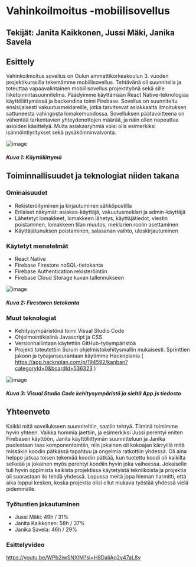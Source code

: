 # Vahinkoilmoitus -mobiilisovellus

## Tekijät: Janita Kaikkonen, Jussi Mäki, Janika Savela

## Esittely

Vahinkoilmoitus sovellus on Oulun ammattikorkeakoulun 3. vuoden projektikurssilla tekemämme mobiilisovellus. Tehtävänä oli suunnitella ja toteuttaa vapaavalintainen mobiilisovellus projektityönä sekä sille liiketoimintasuunnitelma. Päädyimme käyttämään React Native-teknologiaa käyttöliittymässä ja backendina toimi Firebase. Sovellus on suunniteltu ensisijaisesti vakuutusmeklareille, jotka tarvitsevat asiakkaalta ilmoituksen sattuneesta vahingosta lomakemuodossa. Sovelluksen päätavoitteena on vähentää tarkentavien yhteydenottojen määrää, ja näin ollen nopeuttaa asioiden käsittelyä. Muita asiakasryhmiä voisi olla esimerkiksi isännöintiyritykset sekä pysäköinninvalvonta.

![image](https://github.com/user-attachments/assets/abd74b1d-b672-4a1a-a668-803db8100059)
##### Kuva 1: Käyttöliittymä

## Toiminnallisuudet ja teknologiat niiden takana

### Ominaisuudet

- Rekisteröityminen ja kirjautuminen sähköpostilla​
- Erilaiset näkymät: asiakas-käyttäjä, vakuutusmeklari ja admin-käyttäjä​
- Lähetetyt lomakkeet, lomakkeen lähetys, käyttäjätiedot, viestin poistaminen, lomakkeen tilan muutos, meklarien roolin asettaminen​
- Käyttäjätunuksen poistaminen, salasanan vaihto, uloskirjautuminen

### Käytetyt menetelmät

- React Native
- Firebase Firestore noSQL-tietokanta
- Firebase Authentication rekisteröintiin
- Firebase Cloud Storage kuvan tallennukseen

![image](https://github.com/user-attachments/assets/0a658a11-c99d-498d-b9d5-feca8d258067)
##### Kuva 2: Firestoren tietokanta 

### Muut teknologiat 

- Kehitysympäristönä toimi Visual Studio Code
- Ohjelmointikielinä Javascript ja CSS
- Versionhallintaan käytettiin GitHub-työympäristöä
- Projekti toteutettiin Scrum ohjelmistokehitysmallin mukaisesti. Sprinttien jakoon ja työajanseurantaan käytimme Hacknplania ( https://app.hacknplan.com/p/194592/kanban?categoryId=0&boardId=536323 )

![image](https://github.com/user-attachments/assets/4c781bd6-9281-4b67-bde1-5de69de4d562)
##### Kuva 3: Visual Studio Code kehitysympäristö ja sieltä App.js tiedosto

## Yhteenveto

Kaikki mitä sovellukseen suunniteltiin, saatiin tehtyä​. Tiiminä toimimme hyvin yhteen. Vaikka hommia jaettiin, ja esimerkiksi Jussi perehtyi eniten Firebasen käyttöön, Janita käyttöliittymän suunnitteluun ja Janika puolestaan taas komponentointiin, niin jokainen oli kokoajan kärryillä mitä missäkin koodin pätkässä tapahtuu ja ongelmia ratkottiin yhdessä. Oli aina helppo jatkaa toisen tekemää koodin pätkää, kun tuotettu koodi oli kaikilta selkeää ja jokainen myös perehtyi koodiin hyvin joka vaiheessa. Jokaiselle tuli hyvin oppimista kaikista projektissa käytetyistä tekniikoista ja projektia oli suorastaan ilo tehdä yhdessä. Lopussa meitä jopa hieman harmitti, että aika loppui kesken, koska projektia olisi ollut mukava työstää yhdessä vielä pidemmälle. 

### Työtuntien jakautuminen

- Jussi Mäki: 49h / 31%​
- Janita Kaikkonen: 58h / 37%​
- Janika Savela: 46h / 29%

### Esittelyvideo 

https://youtu.be/WPb2jwSNXlM?si=H8DaliAq2y47aL8v

